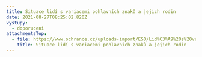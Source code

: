 ```yaml
---
title: Situace lidí s variacemi pohlavních znaků a jejich rodin
date: 2021-08-27T08:25:02.820Z
vystupy:
  - doporuceni
attachmentsTop:
  - file: https://www.ochrance.cz/uploads-import/ESO/Lid%C3%A9%20s%20variacemi%20pohlavn%C3%ADch%20znak%C5%AF%2054-21-KS-1%20Copy.pdf
    title: Situace lidí s variacemi pohlavních znaků a jejich rodin
---
```


